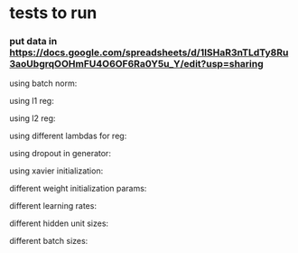 # tests to run

### put data in https://docs.google.com/spreadsheets/d/1ISHaR3nTLdTy8Ru3aoUbgrqOOHmFU4O6OF6Ra0Y5u_Y/edit?usp=sharing 

using batch norm:

using l1 reg:

using l2 reg:

using different lambdas for reg:

using dropout in generator:

using xavier initialization: 

different weight initialization params:

different learning rates:

different hidden unit sizes:

different batch sizes:

